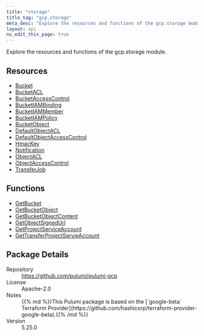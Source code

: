 ```yaml
---
title: "storage"
title_tag: "gcp.storage"
meta_desc: "Explore the resources and functions of the gcp.storage module."
layout: api
no_edit_this_page: true
---
```


<!-- WARNING: this file was generated by Pulumi Docs Generator. -->
<!-- Do not edit by hand unless you're certain you know what you are doing! -->

Explore the resources and functions of the gcp.storage module.

<h2 id="resources">Resources</h2>
<ul class="api">
    <li><a href="bucket" title="Bucket"><span class="api-symbol api-symbol--resource"></span>Bucket</a></li>
    <li><a href="bucketacl" title="BucketACL"><span class="api-symbol api-symbol--resource"></span>BucketACL</a></li>
    <li><a href="bucketaccesscontrol" title="BucketAccessControl"><span class="api-symbol api-symbol--resource"></span>BucketAccessControl</a></li>
    <li><a href="bucketiambinding" title="BucketIAMBinding"><span class="api-symbol api-symbol--resource"></span>BucketIAMBinding</a></li>
    <li><a href="bucketiammember" title="BucketIAMMember"><span class="api-symbol api-symbol--resource"></span>BucketIAMMember</a></li>
    <li><a href="bucketiampolicy" title="BucketIAMPolicy"><span class="api-symbol api-symbol--resource"></span>BucketIAMPolicy</a></li>
    <li><a href="bucketobject" title="BucketObject"><span class="api-symbol api-symbol--resource"></span>BucketObject</a></li>
    <li><a href="defaultobjectacl" title="DefaultObjectACL"><span class="api-symbol api-symbol--resource"></span>DefaultObjectACL</a></li>
    <li><a href="defaultobjectaccesscontrol" title="DefaultObjectAccessControl"><span class="api-symbol api-symbol--resource"></span>DefaultObjectAccessControl</a></li>
    <li><a href="hmackey" title="HmacKey"><span class="api-symbol api-symbol--resource"></span>HmacKey</a></li>
    <li><a href="notification" title="Notification"><span class="api-symbol api-symbol--resource"></span>Notification</a></li>
    <li><a href="objectacl" title="ObjectACL"><span class="api-symbol api-symbol--resource"></span>ObjectACL</a></li>
    <li><a href="objectaccesscontrol" title="ObjectAccessControl"><span class="api-symbol api-symbol--resource"></span>ObjectAccessControl</a></li>
    <li><a href="transferjob" title="TransferJob"><span class="api-symbol api-symbol--resource"></span>TransferJob</a></li>
</ul>

<h2 id="functions">Functions</h2>
<ul class="api">
    <li><a href="getbucket" title="GetBucket"><span class="api-symbol api-symbol--function"></span>GetBucket</a></li>
    <li><a href="getbucketobject" title="GetBucketObject"><span class="api-symbol api-symbol--function"></span>GetBucketObject</a></li>
    <li><a href="getbucketobjectcontent" title="GetBucketObjectContent"><span class="api-symbol api-symbol--function"></span>GetBucketObjectContent</a></li>
    <li><a href="getobjectsignedurl" title="GetObjectSignedUrl"><span class="api-symbol api-symbol--function"></span>GetObjectSignedUrl</a></li>
    <li><a href="getprojectserviceaccount" title="GetProjectServiceAccount"><span class="api-symbol api-symbol--function"></span>GetProjectServiceAccount</a></li>
    <li><a href="gettransferprojectservieaccount" title="GetTransferProjectServieAccount"><span class="api-symbol api-symbol--function"></span>GetTransferProjectServieAccount</a></li>
</ul>

<h2 id="package-details">Package Details</h2>
<dl class="package-details">
	<dt>Repository</dt>
	<dd><a href="https://github.com/pulumi/pulumi-gcp">https://github.com/pulumi/pulumi-gcp</a></dd>
	<dt>License</dt>
	<dd>Apache-2.0</dd>
	<dt>Notes</dt>
	<dd>{{% md %}}This Pulumi package is based on the [`google-beta` Terraform Provider](https://github.com/hashicorp/terraform-provider-google-beta).{{% /md %}}</dd>
	<dt>Version</dt>
	<dd>5.25.0</dd>
</dl>

